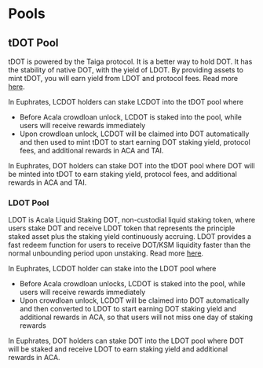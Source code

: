 # Pools

## tDOT Pool

tDOT is powered by the Taiga protocol. It is a better way to hold DOT. It has the stability of native DOT, with the yield of LDOT. By providing assets to mint tDOT, you will earn yield from LDOT and protocol fees. Read more [here](https://www.taigaprotocol.io/).

In Euphrates, LCDOT holders can stake LCDOT into the tDOT pool where

* Before Acala crowdloan unlock, LCDOT is staked into the pool, while users will receive rewards immediately
* Upon crowdloan unlock, LCDOT will be claimed into DOT automatically and then used to mint tDOT to start earning DOT staking yield, protocol fees, and additional rewards in ACA and TAI.

In Euphrates, DOT holders can stake DOT into the tDOT pool where DOT will be minted into tDOT to earn staking yield, protocol fees, and additional rewards in ACA and TAI.

### LDOT Pool

LDOT is Acala Liquid Staking DOT, non-custodial liquid staking token, where users stake DOT and receive LDOT token that represents the principle staked asset plus the staking yield continuously accruing. LDOT provides a fast redeem function for users to receive DOT/KSM liquidity faster than the normal unbounding period upon unstaking. Read more [here](https://docs.homastaking.app/).

In Euphrates, LCDOT holder can stake into the LDOT pool where

* Before Acala crowdloan unlocks, LCDOT is staked into the pool, while users will receive rewards immediately
* Upon crowdloan unlock, LCDOT will be claimed into DOT automatically and then converted to LDOT to start earning DOT staking yield and additional rewards in ACA, so that users will not miss one day of staking rewards

In Euphrates, DOT holders can stake DOT into the LDOT pool where DOT will be staked and receive LDOT to earn staking yield and additional rewards in ACA.
